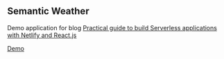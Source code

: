 ## Semantic Weather

Demo application for blog [Practical guide to build Serverless applications with Netlify and React.js](https://blog.sardor.io/blog/2019-04-24-practical-guide-to-build-serverless-applications-with-netlify-and-react-js/)


[Demo](https://nostalgic-brahmagupta-a29190.netlify.com/)
